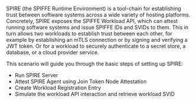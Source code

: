 SPIRE (the SPIFFE Runtime Environment) is a tool-chain for establishing trust between software systems across a wide variety of hosting platforms. Concretely, SPIRE exposes the SPIFFE Workload API, which can attest running software systems and issue SPIFFE IDs and SVIDs to them. This in turn allows two workloads to establish trust between each other, for example by establishing an mTLS connection or by signing and verifying a JWT token. Or for a workload to securely authenticate to a secret store, a database, or a cloud provider service.

This scenario will guide you through the basic steps of setting up SPIRE: 
 - Run SPIRE Server 
 - Attest SPIRE Agent using Join Token Node Attestation
 - Create Workload Registration Entry
 - Simulate the workload API interaction and retrieve workload SVID
 

